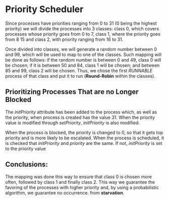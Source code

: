 # Priority Scheduler

Since processes have priorities ranging from 0 to 31 (0 being the highest priority) we will divide the processes into 3 classes: class 0, which covers processes whose priority goes from 0 to 7, class 1, where the priority goes from 8 15 and class 2, with priority ranging from 16 to 31.

Once divided into classes, we will generate a random number between 0 and 99, which will be used to map to one of the classes. Such mapping will be done as follows: if the random number is between 0 and 49, class 0 will be chosen; if it is between 50 and 84, class 1 will be chosen; and between 85 and 99, class 2 will be chosen. Thus, we chose the first _RUNNABLE_ process of that class and put it to run (**Round-Robin** within the classes).

## Prioritizing Processes That are no Longer Blocked

The _initPriority_ attribute has been added to the process which, as well as the priority, when process is created has the value 31. When the priority value is modified through _setPriority_, _initPriority_ is also modified.

When the process is blocked, the priority is changed to 0, so that it gets top priority and is more likely to be escalated. When the process is scheduled, it is checked that _initPriority_ and _priority_ are the same. If not, _initPriority_ is set to the priority value

## Conclusions:

The mapping was done this way to ensure that class 0 is chosen more often, followed by class 1 and finally class 2. This way we guarantee the favoring of the processes with higher priority and, by using a probabilistic algorithm, we guarantee no occurrence. from **starvation**.
